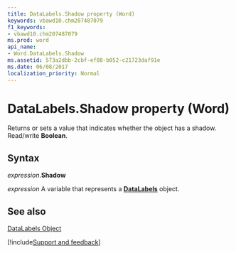 ```yaml
---
title: DataLabels.Shadow property (Word)
keywords: vbawd10.chm207487079
f1_keywords:
- vbawd10.chm207487079
ms.prod: word
api_name:
- Word.DataLabels.Shadow
ms.assetid: 573a2dbb-2cbf-ef08-b052-c21723daf91e
ms.date: 06/08/2017
localization_priority: Normal
---
```



# DataLabels.Shadow property (Word)

Returns or sets a value that indicates whether the object has a shadow. Read/write  **Boolean**.


## Syntax

_expression_.**Shadow**

 _expression_ A variable that represents a **[DataLabels](Word.DataLabels.md)** object.


## See also


[DataLabels Object](Word.DataLabels.md)

[!include[Support and feedback](~/includes/feedback-boilerplate.md)]